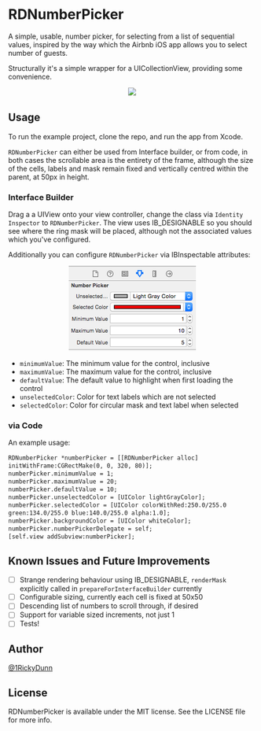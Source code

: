 # RDNumberPicker

A simple, usable, number picker, for selecting from a list of sequential values, inspired by the way which the Airbnb iOS app allows you to select number of guests.

Structurally it's a simple wrapper for a UICollectionView, providing some convenience.

<p align="center"><img src ="http://g.recordit.co/mm9rXiylDc.gif" /></p>

## Usage

To run the example project, clone the repo, and run the app from Xcode.

`RDNumberPicker` can either be used from Interface builder, or from code, in both cases the scrollable area is the entirety of the frame, although the size of the cells, labels and mask remain fixed and vertically centred within the parent, at 50px in height.

### Interface Builder

Drag a a UIView onto your view controller, change the class via `Identity Inspector` to `RDNumberPicker`. The view uses IB_DESIGNABLE so you should see where the ring mask will be placed, although not the associated values which you've configured.

Additionally you can configure `RDNumberPicker` via IBInspectable attributes:

<p align="center"><img src ="attributes.png" /></p>

- `minimumValue`: The minimum value for the control, inclusive
- `maximumValue`: The maximum value for the control, inclusive
- `defaultValue`: The default value to highlight when first loading the control
- `unselectedColor`: Color for text labels which are not selected
- `selectedColor`: Color for circular mask and text label when selected

### via Code

An example usage:

```objc
RDNumberPicker *numberPicker = [[RDNumberPicker alloc] initWithFrame:CGRectMake(0, 0, 320, 80)];
numberPicker.minimumValue = 1;
numberPicker.maximumValue = 20;
numberPicker.defaultValue = 10;
numberPicker.unselectedColor = [UIColor lightGrayColor];
numberPicker.selectedColor = [UIColor colorWithRed:250.0/255.0 green:134.0/255.0 blue:140.0/255.0 alpha:1.0];
numberPicker.backgroundColor = [UIColor whiteColor];
numberPicker.numberPickerDelegate = self;
[self.view addSubview:numberPicker];
```

## Known Issues and Future Improvements

- [ ] Strange rendering behaviour using IB_DESIGNABLE, `renderMask` explicitly called in `prepareForInterfaceBuilder` currently
- [ ] Configurable sizing, currently each cell is fixed at 50x50
- [ ] Descending list of numbers to scroll through, if desired
- [ ] Support for variable sized increments, not just 1
- [ ] Tests!

## Author

[@1RickyDunn](https://twitter.com/1RickyDunn)

## License

RDNumberPicker is available under the MIT license. See the LICENSE file for more info.
